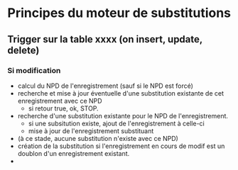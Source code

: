 Principes du moteur de substitutions
====================================

## Trigger sur la table xxxx (on insert, update, delete)

### Si modification

- calcul du NPD de l'enregistrement (sauf si le NPD est forcé)
- recherche et mise à jour éventuelle d'une substitution existante de cet enregistrement avec ce NPD
  - si retour true, ok, STOP.
- recherche d'une substitution existante pour le NPD de l'enregistrement.
  - si une subsitution existe, ajout de l'enregistrement à celle-ci
  - mise à jour de l'enregistrement substituant
- (à ce stade, aucune substitution n'existe avec ce NPD)
- création de la substitution si l'enregistrement en cours de modif est un doublon d'un enregistrement existant.
- 